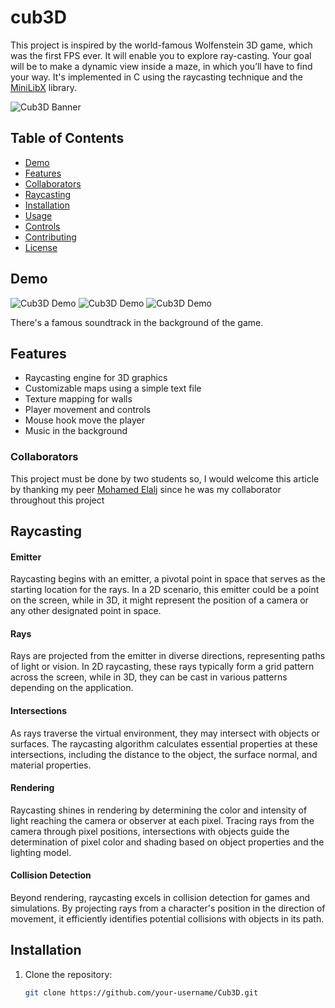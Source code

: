 # cub3D
This project is inspired by the world-famous Wolfenstein 3D game, which was the first FPS ever. It will enable you to explore ray-casting. Your goal will be to make a dynamic view inside a maze, in which you’ll have to find your way. It's implemented in C using the raycasting technique and the [MiniLibX](https://github.com/codam-coding-college/MLX42) library.

![Cub3D Banner](https://i.postimg.cc/W3vSvvBL/CUB3-D-website-logo.png)

## Table of Contents

- [Demo](#demo)
- [Features](#features)
- [Collaborators](#collaborators)
- [Raycasting](#raycasting)
- [Installation](#installation)
- [Usage](#usage)
- [Controls](#controls)
- [Contributing](#contributing)
- [License](#license)

## Demo

![Cub3D Demo](https://i.postimg.cc/fThmLCyZ/Screen-Shot-2023-12-13-at-9-52-48-PM.png)
![Cub3D Demo](https://i.postimg.cc/zvV1nK0k/Screen-Shot-2023-12-14-at-4-52-36-PM.png)
![Cub3D Demo](https://i.postimg.cc/fWjHKJ6c/Screen-Shot-2023-12-14-at-4-53-57-PM.png)

There's a famous soundtrack in the background of the game.

## Features

- Raycasting engine for 3D graphics
- Customizable maps using a simple text file
- Texture mapping for walls
- Player movement and controls
- Mouse hook move the player
- Music in the background

### Collaborators
This project must be done by two students so, I would welcome this article by thanking my peer [Mohamed Elalj](https://github.com/elaljo) since he was my collaborator throughout this project

## Raycasting

#### Emitter
Raycasting begins with an emitter, a pivotal point in space that serves as the starting location for the rays. In a 2D scenario, this emitter could be a point on the screen, while in 3D, it might represent the position of a camera or any other designated point in space.

#### Rays
Rays are projected from the emitter in diverse directions, representing paths of light or vision. In 2D raycasting, these rays typically form a grid pattern across the screen, while in 3D, they can be cast in various patterns depending on the application.

#### Intersections
As rays traverse the virtual environment, they may intersect with objects or surfaces. The raycasting algorithm calculates essential properties at these intersections, including the distance to the object, the surface normal, and material properties.

#### Rendering
Raycasting shines in rendering by determining the color and intensity of light reaching the camera or observer at each pixel. Tracing rays from the camera through pixel positions, intersections with objects guide the determination of pixel color and shading based on object properties and the lighting model.

#### Collision Detection
Beyond rendering, raycasting excels in collision detection for games and simulations. By projecting rays from a character's position in the direction of movement, it efficiently identifies potential collisions with objects in its path.


## Installation

1. Clone the repository:

   ```bash
   git clone https://github.com/your-username/Cub3D.git





